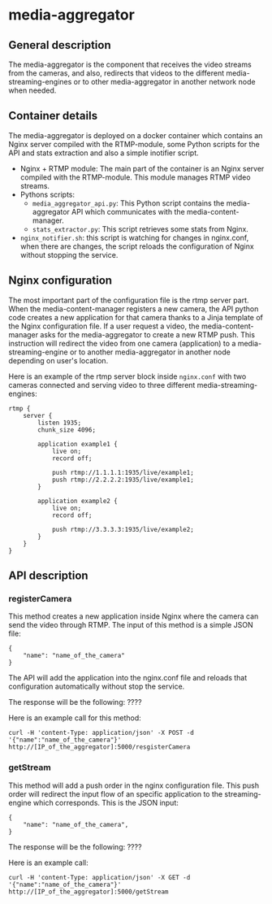 # media-aggregator
## General description
The media-aggregator is the component that receives the video streams 
from the cameras, and also, redirects that videos to the different 
media-streaming-engines or to other media-aggregator in another network 
node when needed.

## Container details 
The media-aggregator is deployed on a docker container which contains an
Nginx server compiled with the RTMP-module, some Python scripts for the API
and stats extraction and also a simple inotifier script. 
* Nginx + RTMP module: The main part of the container is an Nginx server
compiled with the RTMP-module. This module manages RTMP video streams. 
* Pythons scripts: 
    * ```media_aggregator_api.py```: This Python script contains the media-aggregator
    API which communicates with the media-content-manager.
    * ```stats_extractor.py```: This script retrieves some stats from Nginx.
* ```nginx_notifier.sh```: this script is watching for changes in nginx.conf, when 
there are changes, the script reloads the configuration of Nginx 
without stopping the service.

## Nginx configuration
The most important part of the configuration file is the rtmp server part. 
When the media-content-manager registers a new camera, the API python code
creates a new application for that camera thanks to a Jinja template of
the Nginx configuration file. If a user request a video, the media-content-manager
asks for the media-aggregator to create a new RTMP push. This instruction 
will redirect the video from one camera (application) to a media-streaming-engine
or to another media-aggregator in another node depending on user's location. 

Here is an example of the rtmp server block inside ```nginx.conf``` with two cameras connected 
and serving video to three different media-streaming-engines:
```
rtmp {
    server {
        listen 1935;
        chunk_size 4096;

        application example1 {
            live on;
            record off;
            
            push rtmp://1.1.1.1:1935/live/example1;
            push rtmp://2.2.2.2:1935/live/example1;
        }
        
        application example2 {
            live on;
            record off;
            
            push rtmp://3.3.3.3:1935/live/example2;
        }
    }
}
```

## API description
### registerCamera
This method creates a new application inside Nginx where the camera can send the video through RTMP. The input of this method is a simple JSON file:

    {
		"name": "name_of_the_camera"
	}

The API will add the application into the nginx.conf file and reloads that configuration automatically without stop the service. 

The response will be the following: ????

Here is an example call for this method:

    curl -H 'content-Type: application/json' -X POST -d '{"name":"name_of_the_camera"}' http://[IP_of_the_aggregator]:5000/resgisterCamera

### getStream
This method will add a push order in the nginx configuration file. This push order will redirect the input flow of an specific application to the streaming-engine which corresponds. This is the JSON input:

    {
		"name": "name_of_the_camera",
	}
    
The response will be the following: ????

Here is an example call:

    curl -H 'content-Type: application/json' -X GET -d '{"name":"name_of_the_camera"}' http://[IP_of_the_aggregator]:5000/getStream



    

    
